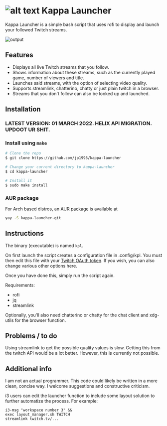 ![alt text](https://cdn.discordapp.com/attachments/534004815160934410/674660498754764847/kappa64.png)
Kappa Launcher
============

Kappa Launcher is a simple bash script that uses rofi to display and launch your followed Twitch streams.

![output](https://github.com/jp1995/ctf_docs/blob/main/stuff/kpl.gif)

## Features

* Displays all live Twitch streams that you follow.
* Shows information about these streams, such as the currently played game, number of viewers and title.
* Launches said streams, with the option of selecting video quality.
* Supports streamlink, chatterino, chatty or just plain twitch in a browser.
* Streams that you don't follow can also be looked up and launched.

## Installation
### LATEST VERSION: 01 MARCH 2022. HELIX API MIGRATION. UPDOOT UR SHIT.

### Install using ```make```
```bash
# Clone the repo
$ git clone https://github.com/jp1995/kappa-launcher

# Change your current directory to kappa-launcher
$ cd kappa-launcher

# Install it
$ sudo make install
```

### AUR package
For Arch based distros, an [AUR package](https://aur.archlinux.org/packages/kappa-launcher-git/) is available at
```bash
yay -S kappa-launcher-git
```

## Instructions
The binary (executable) is named ```kpl```.

On first launch the script creates a configuration file in .config/kpl. You must then edit this file with your [Twitch OAuth token](https://jp1995.github.io/kappa/). If you wish, you can also change various other options here.

Once you have done this, simply run the script again.

Requirements:
* rofi
* jq
* streamlink

Optionally, you'll also need chatterino or chatty for the chat client and xdg-utils for the browser function.

## Problems / to do

Using streamlink to get the possible quality values is slow. Getting this from the twitch API would be a lot better. However, this is currently not possible.

## Additional info

I am not an actual programmer. This code could likely be written in a more clean, concise way. I welcome suggestions and constructive criticism.

i3 users can edit the launcher function to include some layout solution to further automatize the process. For example:
```
i3-msg "workspace number 3" &&
exec layout_manager.sh TWITCH
streamlink twitch.tv/...
```
